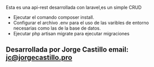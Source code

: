 
Esta es una api-rest desarrollada con laravel,es un simple CRUD

- Ejecutar el comando composer install.
- Configurar el archivo .env para el uso de las varibles de entorno necesarias como las de la base de datos.
- Ejecutar php artisan migrate para ejecutar migraciones

## Desarrollada por Jorge Castillo email: jc@jorgecastillo.pro
